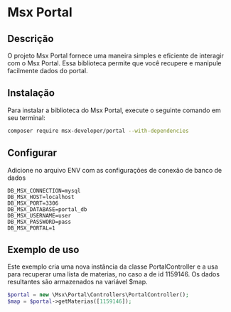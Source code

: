 # Msx Portal

## Descrição

O projeto Msx Portal fornece uma maneira simples e eficiente de interagir com o Msx Portal. Essa biblioteca permite que você recupere e manipule facilmente dados do portal.

## Instalação

Para instalar a biblioteca do Msx Portal, execute o seguinte comando em seu terminal:

```bash
composer require msx-developer/portal --with-dependencies
```

## Configurar

Adicione no arquivo ENV com as configurações de conexão de banco de dados

```
DB_MSX_CONNECTION=mysql
DB_MSX_HOST=localhost
DB_MSX_PORT=3306
DB_MSX_DATABASE=portal_db
DB_MSX_USERNAME=user
DB_MSX_PASSWORD=pass
DB_MSX_PORTAL=1
```

## Exemplo de uso

Este exemplo cria uma nova instância da classe PortalController e a usa para recuperar uma lista de materias, no caso a de id 1159146. Os dados resultantes são armazenados na variável $map.

```php
$portal = new \Msx\Portal\Controllers\PortalController();
$map = $portal->getMaterias([1159146]);
```



